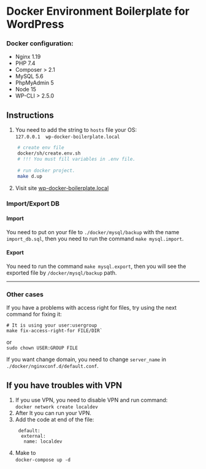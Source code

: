 # Docker Environment Boilerplate for WordPress

### Docker configuration:
- Nginx 1.19
- PHP 7.4
- Composer > 2.1  
- MySQL 5.6
- PhpMyAdmin 5
- Node 15
- WP-CLI > 2.5.0

## Instructions
1. You need to add the string to `hosts` file your OS:  
`127.0.0.1 	wp-docker-boilerplate.local`
```bash
    # create env file
    docker/sh/create.env.sh
    # !!! You must fill variables in .env file.
    
    # run docker project.
    make d.up
```
2. Visit site [wp-docker-boilerplate.local](http://wp-docker-boilerplate.local)   

### Import/Export DB

#### Import  
You need to put on your file to `./docker/mysql/backup` with the name `import_db.sql`, then you need to run the command `make mysql.import`.

#### Export
You need to run the command `make mysql.export`, then you will see the exported file by `/docker/mysql/backup` path.

---
### Other cases
If you have a problems with access right for files, try using the next command for fixing it:

```
# It is using your user:usergroup
make fix-access-right-for FILE/DIR`
``` 
or  
`sudo chown USER:GROUP FILE`

If you want change domain, you need to change `server_name` in `./docker/nginxconf.d/default.conf`.


##  If you have troubles with VPN
1. If you use VPN, you need to disable VPN and run command:  
`docker network create localdev`
2. After It you can run your VPN.
3. Add the code at end of the file:
   ```networks:
    default:
     external:
      name: localdev
3. Make to  
 `docker-compose up -d`
 
 


